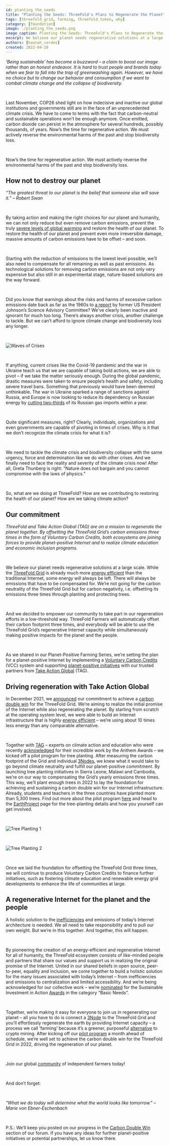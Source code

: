 ```yaml
---
id: planting_the_seeds
title: "Planting the Seeds: ThreeFold's Plans to Regenerate the Planet"
tags: [threefold_grid, farming, threefold_token, why]
category: [foundation]
image: ./planting_the_seeds.png
image_caption: Planting the Seeds: ThreeFold's Plans to Regenerate the Planet.
excerpt: We believe our planet needs regenerative solutions at a large scale. ThreeFold and Take Action Global (Take Action Global (TAG)) are on a mission to regenerate the planet together.
authors: [hannah_cordes]
created: 2022-04-28
---
```


*‘Being sustainable’ has become a buzzword – a claim to boost our image rather than an honest endeavor. It is hard to trust people and brands today when we fear to fall into the trap of greenwashing again. However, we have no choice but to change our behavior and consumption if we want to combat climate change and the collapse of biodiversity.*

<br/>

Last November, COP26 shed light on how indecisive and inactive our global institutions and governments still are in the face of an unprecedented climate crisis. We have to come to terms with the fact that carbon-neutral and sustainable operations won’t be enough anymore. Once emitted, carbon dioxide can persist in the atmosphere for several hundreds, possibly thousands, of years. Now’s the time for regenerative action. We must actively reverse the environmental harms of the past and stop biodiversity loss.

<br/>

Now’s the time for regenerative action. We must actively reverse the environmental harms of the past and stop biodiversity loss.

## How not to destroy our planet

*“The greatest threat to our planet is the belief that someone else will save it.” – Robert Swan*

<br/>

By taking action and making the right choices for our planet and humanity, we can not only reduce but even remove carbon emissions, prevent the truly [severe levels of global warming](https://www.technologyreview.com/2021/12/23/1042973/climate-change-action-progress-clean-energy/) and restore the health of our planet. To restore the health of our planet and prevent even more irreversible damage, massive amounts of carbon emissions have to be offset – and soon. 

<br/>

Starting with the reduction of emissions to the lowest level possible, we’ll also need to compensate for all remaining as well as past emissions. As technological solutions for removing carbon emissions are not only very expensive but also still in an experimental stage, nature-based solutions are the way forward.

<br/>

Did you know that warnings about the risks and harms of excessive carbon emissions date back as far as the 1960s to [a report](https://www.climatefiles.com/climate-change-evidence/presidents-report-atmospher-carbon-dioxide/) by former US President Johnson’s Science Advisory Committee? We’ve clearly been inactive and ignorant for much too long. There’s always another crisis, another challenge to tackle. But we can’t afford to ignore climate change and biodiversity loss any longer.

<br/>

![Waves of Crises](./waves_of_crises.png)

<br/>

If anything, current crises like the Covid-19 pandemic and the war in Ukraine teach us that we are capable of taking bold actions, we are able to pivot – if we take the matter seriously enough. During the global pandemic, drastic measures were taken to ensure people’s health and safety, including severe travel bans. Something that previously would have been deemed unthinkable. The war in Ukraine sparked a range of sanctions against Russia, and Europe is now looking to reduce its dependency on Russian energy by [cutting two-thirds](https://fortune.com/2022/04/25/germany-trying-to-transition-away-from-russian-fuel-and-hackers-are-now-hitting-german-wind-energy-companies/) of its Russian gas imports within a year.

<br/>

Quite significant measures, right? Clearly, individuals, organizations and even governments are capable of pivoting in times of crises. Why is it that we don’t recognize the climate crisis for what it is?

<br/>

We need to tackle the climate crisis and biodiversity collapse with the same urgency, force and determination like we do with other crises. And we finally need to face the reality and severity of the climate crisis now! After all, Greta Thunberg is right: “Nature does not bargain and you cannot compromise with the laws of physics.”

<br/>

So, what are we doing at ThreeFold? How are we contributing to restoring the health of our planet? How are we taking climate action?

## Our commitment

*ThreeFold and Take Action Global (TAG) are on a mission to regenerate the planet together. By offsetting the ThreeFold Grid’s carbon emissions three times in the form of Voluntary Carbon Credits, both ecosystems are joining forces to provide planet-positive Internet and to realize climate education and economic inclusion programs.*

<br/>

We believe our planet needs regenerative solutions at a large scale. While the [ThreeFold Grid](https://library.threefold.me/info/threefold#/tfgrid/threefold__tfgrid_home) is already much more [energy efficient](https://threefold.io/blog/post/for_our_planet/) than the traditional Internet, some energy will always be left. There will always be emissions that have to be compensated for. We’re not going for the carbon neutrality of the ThreeFold Grid but for carbon negativity, i.e. offsetting its emissions three times through planting and protecting trees.

<br/>

And we decided to empower our community to take part in our regeneration efforts in a low-threshold way. ThreeFold Farmers will automatically offset their carbon footprint three times, and everybody will be able to use the ThreeFold Grid’s regenerative Internet capacity while simultaneously making positive impacts for the planet and the people.

<br/>

As we shared in our Planet-Positive Farming Series, we’re setting the plan for a planet-positive Internet by implementing a [Voluntary Carbon Credits](https://forum.threefold.io/t/threefold-on-track-to-be-planet-positive/2097?u=hannahcordes) (VCC) system and supporting [planet-positive initiatives](https://forum.threefold.io/t/supporting-initiatives-to-regenerate-the-planet/2110?u=hannahcordes) with our trusted partners from [Take Action Global](https://forum.threefold.io/t/driving-regeneration-with-tag/2120?u=hannahcordes) (TAG). 

## Driving regeneration with Take Action Global

In December 2021, we [announced](https://www.prnewswire.com/news-releases/threefold-and-take-action-global-partner-to-bring-internet-access-to-1-billion-people-across-the-globe-301446693.html) our commitment to achieve a [carbon double win](https://forum.threefold.io/c/ecosystem-developments/sustainability/90) for the ThreeFold Grid. We’re aiming to realize the initial promise of the Internet while also regenerating the planet. By starting from scratch at the operating system level, we were able to build an Internet infrastructure that is highly [energy efficient](https://threefold.io/blog/post/internet_energy_consumption/) – we’re using about 10 times less energy than any comparable alternative.

<br/>

Together with [TAG](https://threefold.io/partners/take_action_global/) – experts on climate action and education who were recently [acknowledged](https://twitter.com/threefold_io/status/1493980240275812352?s=20&t=uW8aclYr82-xqQkEsCeGWw) for their incredible work by the Anthem Awards – we kicked off a pilot program for tree planting. After measuring the carbon footprint of the Grid and individual [3Nodes](https://threefold.io/farm), we knew what it would take to go beyond climate neutrality and fulfill our planet-positive commitment. By launching tree planting initiatives in Sierra Leone, Malawi and Cambodia, we’re on our way to compensating the Grid’s yearly emissions three times. This way, we’ll plant enough trees in 2022 to lay the foundation for achieving and sustaining a carbon double win for our Internet infrastructure. Already, students and teachers in the three countries have planted more than 5,300 trees. Find out more about the pilot program [here](https://forum.threefold.io/t/driving-regeneration-with-tag/2120?u=hannahcordes) and head to the [EarthProject](https://earthproject.org/treeplanting) page for the tree-planting details and how you yourself can get involved.

<br/>

![Tree Planting 1](./tree_planting_1.png)

<br/>

![Tree Planting 2](./tree_planting_2.png)

<br/>

Once we laid the foundation for offsetting the ThreeFold Grid three times, we will continue to produce Voluntary Carbon Credits to finance further initiatives, such as fostering climate education and renewable energy grid developments to enhance the life of communities at large.

## A regenerative Internet for the planet and the people

A holistic solution to the [inefficiencies](https://threefold.io/blog/post/internet_energy_consumption/) and emissions of today’s Internet architecture is needed. We all need to take responsibility and to pull our own weight. But we’re in this together. And together, this will happen.

<br/>

By pioneering the creation of an energy-efficient and regenerative Internet for all of humanity, the ThreeFold ecosystem consists of like-minded people and partners that share our values and support us in realizing the original promise of the Internet. United in our shared beliefs in open source, peer-to-peer, equality and inclusion, we come together to build a holistic solution for the many issues associated with today’s Internet – from inefficiencies and emissions to centralization and limited accessibility. And we’re being acknowledged for our collective work – we’re [nominated](https://evenements.optionfinance.fr/les-debats-finance-impact-rse/content/candidats-sia) for the Sustainable Investment in Action [Awards](https://sustainableinvestmentinaction.com/awards-conferences-2022/) in the category “Basic Needs”.

<br/>

Together, we’re making it easy for everyone to join us in regenerating our planet – all you have to do is connect a [3Node](https://threefold.io/farm) to the ThreeFold Grid and you’ll effortlessly regenerate the earth by providing Internet capacity – a process we call ‘farming’ because it’s a greener, purposeful [alternative](https://threefold.io/blog/post/farming_a_greener_alternative_to_crypto_mining/) to crypto mining. After kicking off our [pilot program](https://forum.threefold.io/t/driving-regeneration-with-tag/2120?u=hannahcordes) a month ahead of schedule, we’re well set to achieve the carbon double win for the ThreeFold Grid in 2022, driving the regeneration of our planet.

<br/>

Join our global [community](https://t.me/threefold) of independent farmers today!

<br/>

And don’t forget:

<br/>

*"What we do today will determine what the world looks like tomorrow." – Marie von Ebner-Eschenbach*

<br/>

P.S.: We’ll keep you posted on our progress in the [Carbon Double Win](https://forum.threefold.io/c/ecosystem-developments/sustainability/90) section of our forum. If you have any ideas for further planet-positive initiatives or potential partnerships, let us know there.
